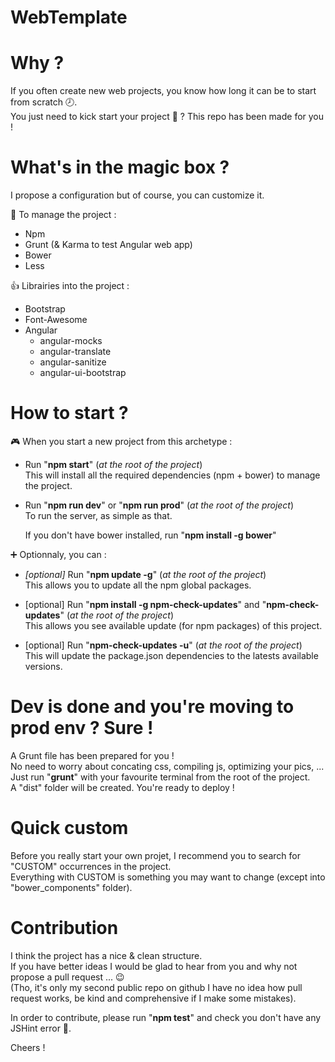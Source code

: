 WebTemplate
===================

# Why ?
If you often create new web projects, you know how long it can be to start from scratch :clock8:.  
You just need to kick start your project :rocket: ? This repo has been made for you !  

# What's in the magic box ?
I propose a configuration but of course, you can customize it.  

:punch: To manage the project :
- Npm
- Grunt (& Karma to test Angular web app)
- Bower
- Less

:thumbsup: Librairies into the project :
- Bootstrap
- Font-Awesome
- Angular
	- angular-mocks
	- angular-translate
	- angular-sanitize
	- angular-ui-bootstrap

# How to start ?
:video_game: When you start a new project from this archetype :  

- Run "**npm start**" (*at the root of the project*)  
  This will install all the required dependencies (npm + bower) to manage the project.

- Run "**npm run dev**" or "**npm run prod**" (*at the root of the project*)  
  To run the server, as simple as that.

  If you don't have bower installed, run "**npm install -g bower**"

:heavy_plus_sign: Optionnaly, you can :  

- *[optional]* Run "**npm update -g**" (*at the root of the project*)  
  This allows you to update all the npm global packages.

- [optional] Run "**npm install -g npm-check-updates**" and "**npm-check-updates**" (*at the root of the project*)  
  This allows you see available update (for npm packages) of this project.

- [optional] Run "**npm-check-updates -u**" (*at the root of the project*)  
  This will update the package.json dependencies to the latests available versions.

# Dev is done and you're moving to prod env ? Sure !
A Grunt file has been prepared for you !  
No need to worry about concating css, compiling js, optimizing your pics, ...  
Just run "**grunt**" with your favourite terminal from the root of the project.  
A "dist" folder will be created. You're ready to deploy !

# Quick custom
Before you really start your own projet, I recommend you to search for "CUSTOM" occurrences in the project.  
Everything with CUSTOM is something you may want to change (except into "bower_components" folder).

# Contribution
I think the project has a nice & clean structure.  
If you have better ideas I would be glad to hear from you and why not propose a pull request ... :wink:  
(Tho, it's only my second public repo on github I have no idea how pull request works, be kind and comprehensive if I make some mistakes).  

In order to contribute, please run "**npm test**" and check you don't have any JSHint error :tada:.  

Cheers !
